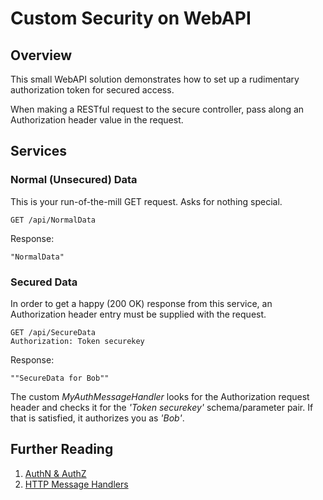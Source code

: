 # Custom Security on WebAPI

## Overview
This small WebAPI solution demonstrates how to set up
a rudimentary authorization token for secured access.

When making a RESTful request to the secure controller, pass along 
an Authorization header value in the request.

## Services

### Normal (Unsecured) Data
This is your run-of-the-mill GET request. Asks for nothing special.

```
GET /api/NormalData
```

Response:
```
"NormalData"
```

### Secured Data
In order to get a happy (200 OK) response from this service,
an Authorization header entry must be supplied with the request.

```
GET /api/SecureData
Authorization: Token securekey
```

Response:
```
""SecureData for Bob""
```

The custom _MyAuthMessageHandler_ looks for the Authorization request header
and checks it for the _'Token securekey'_ schema/parameter pair.
If that is satisfied, it authorizes you as _'Bob'_.

## Further Reading

1. [AuthN & AuthZ](http://www.asp.net/web-api/overview/security/authentication-and-authorization-in-aspnet-web-api)
1. [HTTP Message Handlers](http://www.asp.net/web-api/overview/advanced/http-message-handlers)
